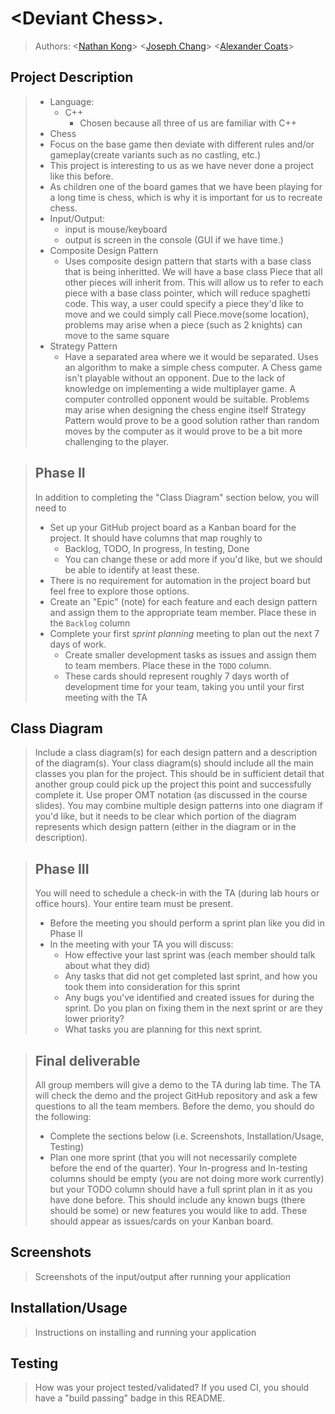   
# \<Deviant Chess\>.
 
 > Authors: \<[Nathan Kong](https://github/NateGaNe)\>
	\<[Joseph Chang](https://github.com/DevoTrix)\>
	\<[Alexander Coats](https://github.com/swifteralex)\>


## Project Description
 >	* Language:
 >       * C++
 >           * Chosen because all three of us are familiar with C++
 >   * Chess
 >   * Focus on the base game then deviate with different rules and/or gameplay(create variants such as no castling, etc.)
 >   * This project is interesting to us as we have never done a project like this before.
 >   * As children one of the board games that we have been playing for a long time is chess, which is why it is important for us to recreate chess.
 >   * Input/Output:
 >       * input is mouse/keyboard
 >       * output is screen in the console (GUI if we have time.)
 >   * Composite Design Pattern
 >       * Uses composite design pattern that starts with a base class that is being inheritted. We will have a base class
 >       Piece that all other pieces will inherit from. This will allow us to refer to each piece with a base class pointer,
 >       which will reduce spaghetti code. This way, a user could specify a piece they'd like to move and we could simply call
 >       Piece.move(some location), problems may arise when a piece (such as 2 knights) can move to the same square
 >   * Strategy Pattern 
 >       * Have a separated area where we it would be separated. Uses an algorithm to make a simple chess computer. A Chess game isn't playable without an opponent. Due to the lack of
 >       knowledge on implementing a wide multiplayer game. A computer controlled opponent would be suitable. Problems may arise when designing the chess engine itself Strategy Pattern
 >       would prove to be a good solution rather than random moves by the computer as it would prove to be a bit more challenging to the player.
 
 > ## Phase II
 > In addition to completing the "Class Diagram" section below, you will need to 
 > * Set up your GitHub project board as a Kanban board for the project. It should have columns that map roughly to 
 >   * Backlog, TODO, In progress, In testing, Done
 >   * You can change these or add more if you'd like, but we should be able to identify at least these.
 > * There is no requirement for automation in the project board but feel free to explore those options.
 > * Create an "Epic" (note) for each feature and each design pattern and assign them to the appropriate team member. Place these in the `Backlog` column
 > * Complete your first *sprint planning* meeting to plan out the next 7 days of work.
 >   * Create smaller development tasks as issues and assign them to team members. Place these in the `TODO` column.
 >   * These cards should represent roughly 7 days worth of development time for your team, taking you until your first meeting with the TA
## Class Diagram
 > Include a class diagram(s) for each design pattern and a description of the diagram(s). Your class diagram(s) should include all the main classes you plan for the project. This should be in sufficient detail that another group could pick up the project this point and successfully complete it. Use proper OMT notation (as discussed in the course slides). You may combine multiple design patterns into one diagram if you'd like, but it needs to be clear which portion of the diagram represents which design pattern (either in the diagram or in the description). 
 
 > ## Phase III
 > You will need to schedule a check-in with the TA (during lab hours or office hours). Your entire team must be present. 
 > * Before the meeting you should perform a sprint plan like you did in Phase II
 > * In the meeting with your TA you will discuss: 
 >   - How effective your last sprint was (each member should talk about what they did)
 >   - Any tasks that did not get completed last sprint, and how you took them into consideration for this sprint
 >   - Any bugs you've identified and created issues for during the sprint. Do you plan on fixing them in the next sprint or are they lower priority?
 >   - What tasks you are planning for this next sprint.

 > ## Final deliverable
 > All group members will give a demo to the TA during lab time. The TA will check the demo and the project GitHub repository and ask a few questions to all the team members. 
 > Before the demo, you should do the following:
 > * Complete the sections below (i.e. Screenshots, Installation/Usage, Testing)
 > * Plan one more sprint (that you will not necessarily complete before the end of the quarter). Your In-progress and In-testing columns should be empty (you are not doing more work currently) but your TODO column should have a full sprint plan in it as you have done before. This should include any known bugs (there should be some) or new features you would like to add. These should appear as issues/cards on your Kanban board. 
 
 ## Screenshots
 > Screenshots of the input/output after running your application
 ## Installation/Usage
 > Instructions on installing and running your application
 ## Testing
 > How was your project tested/validated? If you used CI, you should have a "build passing" badge in this README.
 
